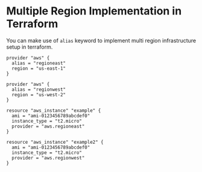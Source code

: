 # Multiple Region Implementation in Terraform

You can make use of `alias` keyword to implement multi region infrastructure setup in
terraform.

```
provider "aws" {
  alias = "regioneast"
  region = "us-east-1"
}

provider "aws" {
  alias = "regionwest"
  region = "us-west-2"
}

resource "aws_instance" "example" {
  ami = "ami-0123456789abcdef0"
  instance_type = "t2.micro"
  provider = "aws.regioneast"
}

resource "aws_instance" "example2" {
  ami = "ami-0123456789abcdef0"
  instance_type = "t2.micro"
  provider = "aws.regionwest"
}
```

